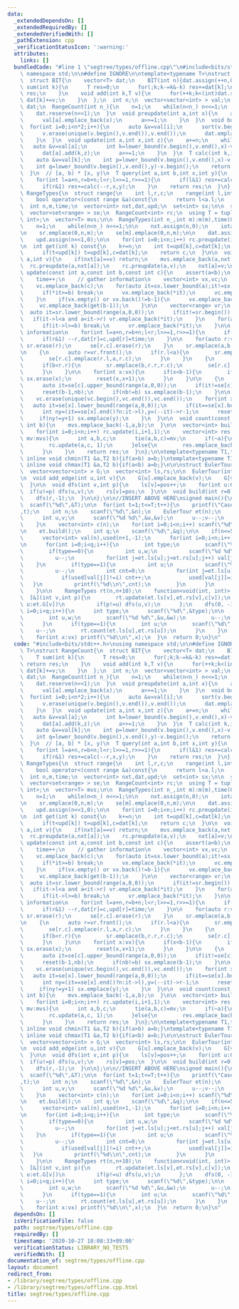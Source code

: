 ```yaml
---
data:
  _extendedDependsOn: []
  _extendedRequiredBy: []
  _extendedVerifiedWith: []
  _pathExtension: cpp
  _verificationStatusIcon: ':warning:'
  attributes:
    links: []
  bundledCode: "#line 1 \"segtree/types/offline.cpp\"\n#include<bits/stdc++.h>\nusing\
    \ namespace std;\n\n#define IGNORE\n\ntemplate<typename T>\nstruct RangeCount{\n\
    \  struct BIT{\n    vector<T> dat;\n    BIT(int n){dat.assign(++n,0);}\n    T\
    \ sum(int k){\n      T res=0;\n      for(;k;k-=k&-k) res+=dat[k];\n      return\
    \ res;\n    }\n    void add(int k,T v){\n      for(++k;k<(int)dat.size();k+=k&-k)\
    \ dat[k]+=v;\n    }\n  };\n  int n;\n  vector<vector<int> > val;\n  vector<BIT>\
    \ dat;\n  RangeCount(int n_){\n    n=1;\n    while(n<n_) n<<=1;\n    val.assign(n<<1,vector<int>());\n\
    \    dat.reserve(n<<1);\n  }\n  void preupdate(int a,int x){\n    a+=n;\n    while(a){\n\
    \      val[a].emplace_back(x);\n      a>>=1;\n    }\n  }\n  void build(){\n  \
    \  for(int i=0;i<n*2;i++){\n      auto &v=val[i];\n      sort(v.begin(),v.end());\n\
    \      v.erase(unique(v.begin(),v.end()),v.end());\n      dat.emplace_back(v.size());\n\
    \    }\n  }\n  void update(int a,int x,int z){\n    a+=n;\n    while(a){\n   \
    \   auto &v=val[a];\n      int k=lower_bound(v.begin(),v.end(),x)-v.begin();\n\
    \      dat[a].add(k,z);\n      a>>=1;\n    }\n  }\n  T calc(int k,int x,int y){\n\
    \    auto &v=val[k];\n    int p=lower_bound(v.begin(),v.end(),x)-v.begin();\n\
    \    int q=lower_bound(v.begin(),v.end(),y)-v.begin();\n    return dat[k].sum(q)-dat[k].sum(p);\n\
    \  }\n  // [a, b) * [x, y)\n  T query(int a,int b,int x,int y){\n    T res=0;\n\
    \    for(int l=a+n,r=b+n;l<r;l>>=1,r>>=1){\n      if(l&1) res+=calc(l++,x,y);\n\
    \      if(r&1) res+=calc(--r,x,y);\n    }\n    return res;\n  }\n};\n\nstruct\
    \ RangeTypes{\n  struct range{\n    int l,r,c;\n    range(int l,int r,int c):l(l),r(r),c(c){}\n\
    \    bool operator<(const range &a)const{\n      return l<a.l;\n    }\n  };\n\n\
    \  int n,m,time;\n  vector<int> nxt,dat,upd;\n  set<int> sx;\n\n  set<range> sr;\n\
    \  vector<set<range> > se;\n  RangeCount<int> rc;\n  using T = tuple<int, int,\
    \ int>;\n  vector<T> mvs;\n\n  RangeTypes(int n_,int m):m(m),time(0),se(m+1),rc(n_){\n\
    \    n=1;\n    while(n<n_) n<<=1;\n\n    nxt.assign(n,0);\n    iota(nxt.begin(),nxt.end(),1);\n\
    \n    sr.emplace(0,n,m);\n    se[m].emplace(0,n,m);\n\n    dat.assign(n<<1,0);\n\
    \    upd.assign(n<<1,0);\n\n    for(int i=0;i<n;i++) rc.preupdate(i,i+1);\n  }\n\
    \n  int get(int k) const{\n    k+=n;\n    int t=upd[k],c=dat[k];\n    while(k>>=1)\n\
    \      if(t<upd[k]) t=upd[k],c=dat[k];\n    return c;\n  }\n\n  void reset(int\
    \ a,int v){\n    if(nxt[a]==v) return;\n    mvs.emplace_back(a,nxt[a],v);\n  \
    \  rc.preupdate(a,nxt[a]);\n    rc.preupdate(a,v);\n    nxt[a]=v;\n  }\n\n  void\
    \ update(const int a,const int b,const int c){\n    assert(a<b);\n    assert(c<m);\n\
    \    time++;\n    // gather information\n    vector<int> vx,vc;\n    if(a) vc.emplace_back(get(a-1));\n\
    \    vc.emplace_back(c);\n    for(auto it=sx.lower_bound(a);it!=sx.end();++it){\n\
    \      if(*it>=b) break;\n      vx.emplace_back(*it);\n      vc.emplace_back(get(*it));\n\
    \    }\n    if(vx.empty() or vx.back()!=b-1){\n      vx.emplace_back(b-1);\n \
    \     vc.emplace_back(get(b-1));\n    }\n\n    vector<range> vr;\n    {\n    \
    \  auto it=sr.lower_bound(range(a,0,0));\n      if(it!=sr.begin()) --it;\n   \
    \   if(it->l<a and a<it->r) vr.emplace_back(*it);\n    }\n    for(auto it=sr.lower_bound(range(a,0,0));it!=sr.end();++it){\n\
    \      if(it->l>=b) break;\n      vr.emplace_back(*it);\n    }\n\n    // update\
    \ information\n    for(int l=a+n,r=b+n;l<r;l>>=1,r>>=1){\n      if(l&1) dat[l]=c,upd[l]=time,l++;\n\
    \      if(r&1) --r,dat[r]=c,upd[r]=time;\n    }\n\n    for(auto r:vr){\n     \
    \ sr.erase(r);\n      se[r.c].erase(r);\n    }\n    sr.emplace(a,b,c);\n    se[c].emplace(a,b,c);\n\
    \n    {\n      auto r=vr.front();\n      if(r.l<a){\n        sr.emplace(r.l,a,r.c);\n\
    \        se[r.c].emplace(r.l,a,r.c);\n      }\n    }\n    {\n      auto r=vr.back();\n\
    \      if(b<r.r){\n        sr.emplace(b,r.r,r.c);\n        se[r.c].emplace(b,r.r,r.c);\n\
    \      }\n    }\n\n    for(int x:vx){\n      if(x<b-1){\n        if(sx.count(x))\
    \ sx.erase(x);\n        reset(x,x+1);\n      }\n    }\n\n    {\n      int nb=n;\n\
    \      auto it=se[c].upper_bound(range(a,0,0));\n      if(it!=se[c].end()) nb=it->l;\n\
    \      reset(b-1,nb);\n      if(nb!=b) sx.emplace(b-1);\n    }\n\n    sort(vc.begin(),vc.end());\n\
    \    vc.erase(unique(vc.begin(),vc.end()),vc.end());\n    for(int x:vc){\n   \
    \   auto it=se[x].lower_bound(range(a,0,0));\n      if(it==se[x].begin()) continue;\n\
    \      int ny=(it==se[x].end()?n:it->l),y=(--it)->r-1;\n      reset(y,ny);\n \
    \     if(ny!=y+1) sx.emplace(y);\n    }\n  }\n\n  void count(const int a,const\
    \ int b){\n    mvs.emplace_back(-1,a,b);\n  }\n\n  vector<int> build(){\n    rc.build();\n\
    \    for(int i=0;i<n;i++) rc.update(i,i+1,1);\n    vector<int> res;\n    for(auto\
    \ mv:mvs){\n      int a,b,c;\n      tie(a,b,c)=mv;\n      if(~a){\n        rc.update(a,b,-1);\n\
    \        rc.update(a,c, 1);\n      }else{\n        res.emplace_back(rc.query(b,c,c,n<<1));\n\
    \      }\n    }\n    return res;\n  }\n};\n\ntemplate<typename T1,typename T2>\
    \ inline void chmin(T1 &a,T2 b){if(a>b) a=b;}\ntemplate<typename T1,typename T2>\
    \ inline void chmax(T1 &a,T2 b){if(a<b) a=b;}\n\n\nstruct EulerTour{\n  int n,pos;\n\
    \  vector<vector<int> > G;\n  vector<int> ls,rs;\n\n  EulerTour(int n):n(n),G(n),ls(n),rs(n){}\n\
    \n  void add_edge(int u,int v){\n    G[u].emplace_back(v);\n    G[v].emplace_back(u);\n\
    \  }\n\n  void dfs(int v,int p){\n    ls[v]=pos++;\n    for(int u:G[v])\n    \
    \  if(u!=p) dfs(u,v);\n    rs[v]=pos;\n  }\n\n  void build(int r=0){\n    pos=0;\n\
    \    dfs(r,-1);\n  }\n\n};\n\n//INSERT ABOVE HERE\nsigned main(){\n  int T;\n\
    \  scanf(\"%d\",&T);\n\n  for(int t=1;t<=T;t++){\n    printf(\"Case #%d:\\n\"\
    ,t);\n    int n;\n    scanf(\"%d\",&n);\n    EulerTour et(n);\n    for(int i=1;i<n;i++){\n\
    \      int u,v;\n      scanf(\"%d %d\",&u,&v);\n      u--;v--;\n      et.add_edge(u,v);\n\
    \    }\n    vector<int> c(n);\n    for(int i=0;i<n;i++) scanf(\"%d\",&c[i]);\n\
    \n    et.build();\n    int q;\n    scanf(\"%d\",&q);\n\n    if(n<=50000 or q<=50000){\n\
    \      vector<int> val(n),used(n+1,-1);\n      for(int i=0;i<n;i++) val[et.ls[i]]=c[i];\n\
    \n      for(int i=0;i<q;i++){\n        int type;\n        scanf(\"%d\",&type);\n\
    \        if(type==0){\n          int u,w;\n          scanf(\"%d %d\",&u,&w);\n\
    \          u--;\n          for(int j=et.ls[u];j<et.rs[u];j++) val[j]=w;\n    \
    \    }\n        if(type==1){\n          int u;\n          scanf(\"%d\",&u);\n\
    \          u--;\n          int cnt=0;\n          for(int j=et.ls[u];j<et.rs[u];j++){\n\
    \            if(used[val[j]]!=i) cnt++;\n            used[val[j]]=i;\n       \
    \   }\n          printf(\"%d\\n\",cnt);\n        }\n      }\n      continue;\n\
    \    }\n\n    RangeTypes rt(n,n+10);\n    function<void(int, int)> dfs=\n    \
    \  [&](int v,int p){\n        rt.update(et.ls[v],et.rs[v],c[v]);\n        for(int\
    \ u:et.G[v])\n          if(p!=u) dfs(u,v);\n      };\n    dfs(0, -1);\n\n    for(int\
    \ i=0;i<q;i++){\n      int type;\n      scanf(\"%d\",&type);\n\n      if(type==0){\n\
    \        int u,w;\n        scanf(\"%d %d\",&u,&w);\n        u--;\n        rt.update(et.ls[u],et.rs[u],w);\n\
    \      }\n      if(type==1){\n        int u;\n        scanf(\"%d\",&u);\n    \
    \    u--;\n        rt.count(et.ls[u],et.rs[u]);\n      }\n    }\n    auto vx=rt.build();\n\
    \    for(int x:vx) printf(\"%d\\n\",x);\n  }\n  return 0;\n}\n"
  code: "#include<bits/stdc++.h>\nusing namespace std;\n\n#define IGNORE\n\ntemplate<typename\
    \ T>\nstruct RangeCount{\n  struct BIT{\n    vector<T> dat;\n    BIT(int n){dat.assign(++n,0);}\n\
    \    T sum(int k){\n      T res=0;\n      for(;k;k-=k&-k) res+=dat[k];\n     \
    \ return res;\n    }\n    void add(int k,T v){\n      for(++k;k<(int)dat.size();k+=k&-k)\
    \ dat[k]+=v;\n    }\n  };\n  int n;\n  vector<vector<int> > val;\n  vector<BIT>\
    \ dat;\n  RangeCount(int n_){\n    n=1;\n    while(n<n_) n<<=1;\n    val.assign(n<<1,vector<int>());\n\
    \    dat.reserve(n<<1);\n  }\n  void preupdate(int a,int x){\n    a+=n;\n    while(a){\n\
    \      val[a].emplace_back(x);\n      a>>=1;\n    }\n  }\n  void build(){\n  \
    \  for(int i=0;i<n*2;i++){\n      auto &v=val[i];\n      sort(v.begin(),v.end());\n\
    \      v.erase(unique(v.begin(),v.end()),v.end());\n      dat.emplace_back(v.size());\n\
    \    }\n  }\n  void update(int a,int x,int z){\n    a+=n;\n    while(a){\n   \
    \   auto &v=val[a];\n      int k=lower_bound(v.begin(),v.end(),x)-v.begin();\n\
    \      dat[a].add(k,z);\n      a>>=1;\n    }\n  }\n  T calc(int k,int x,int y){\n\
    \    auto &v=val[k];\n    int p=lower_bound(v.begin(),v.end(),x)-v.begin();\n\
    \    int q=lower_bound(v.begin(),v.end(),y)-v.begin();\n    return dat[k].sum(q)-dat[k].sum(p);\n\
    \  }\n  // [a, b) * [x, y)\n  T query(int a,int b,int x,int y){\n    T res=0;\n\
    \    for(int l=a+n,r=b+n;l<r;l>>=1,r>>=1){\n      if(l&1) res+=calc(l++,x,y);\n\
    \      if(r&1) res+=calc(--r,x,y);\n    }\n    return res;\n  }\n};\n\nstruct\
    \ RangeTypes{\n  struct range{\n    int l,r,c;\n    range(int l,int r,int c):l(l),r(r),c(c){}\n\
    \    bool operator<(const range &a)const{\n      return l<a.l;\n    }\n  };\n\n\
    \  int n,m,time;\n  vector<int> nxt,dat,upd;\n  set<int> sx;\n\n  set<range> sr;\n\
    \  vector<set<range> > se;\n  RangeCount<int> rc;\n  using T = tuple<int, int,\
    \ int>;\n  vector<T> mvs;\n\n  RangeTypes(int n_,int m):m(m),time(0),se(m+1),rc(n_){\n\
    \    n=1;\n    while(n<n_) n<<=1;\n\n    nxt.assign(n,0);\n    iota(nxt.begin(),nxt.end(),1);\n\
    \n    sr.emplace(0,n,m);\n    se[m].emplace(0,n,m);\n\n    dat.assign(n<<1,0);\n\
    \    upd.assign(n<<1,0);\n\n    for(int i=0;i<n;i++) rc.preupdate(i,i+1);\n  }\n\
    \n  int get(int k) const{\n    k+=n;\n    int t=upd[k],c=dat[k];\n    while(k>>=1)\n\
    \      if(t<upd[k]) t=upd[k],c=dat[k];\n    return c;\n  }\n\n  void reset(int\
    \ a,int v){\n    if(nxt[a]==v) return;\n    mvs.emplace_back(a,nxt[a],v);\n  \
    \  rc.preupdate(a,nxt[a]);\n    rc.preupdate(a,v);\n    nxt[a]=v;\n  }\n\n  void\
    \ update(const int a,const int b,const int c){\n    assert(a<b);\n    assert(c<m);\n\
    \    time++;\n    // gather information\n    vector<int> vx,vc;\n    if(a) vc.emplace_back(get(a-1));\n\
    \    vc.emplace_back(c);\n    for(auto it=sx.lower_bound(a);it!=sx.end();++it){\n\
    \      if(*it>=b) break;\n      vx.emplace_back(*it);\n      vc.emplace_back(get(*it));\n\
    \    }\n    if(vx.empty() or vx.back()!=b-1){\n      vx.emplace_back(b-1);\n \
    \     vc.emplace_back(get(b-1));\n    }\n\n    vector<range> vr;\n    {\n    \
    \  auto it=sr.lower_bound(range(a,0,0));\n      if(it!=sr.begin()) --it;\n   \
    \   if(it->l<a and a<it->r) vr.emplace_back(*it);\n    }\n    for(auto it=sr.lower_bound(range(a,0,0));it!=sr.end();++it){\n\
    \      if(it->l>=b) break;\n      vr.emplace_back(*it);\n    }\n\n    // update\
    \ information\n    for(int l=a+n,r=b+n;l<r;l>>=1,r>>=1){\n      if(l&1) dat[l]=c,upd[l]=time,l++;\n\
    \      if(r&1) --r,dat[r]=c,upd[r]=time;\n    }\n\n    for(auto r:vr){\n     \
    \ sr.erase(r);\n      se[r.c].erase(r);\n    }\n    sr.emplace(a,b,c);\n    se[c].emplace(a,b,c);\n\
    \n    {\n      auto r=vr.front();\n      if(r.l<a){\n        sr.emplace(r.l,a,r.c);\n\
    \        se[r.c].emplace(r.l,a,r.c);\n      }\n    }\n    {\n      auto r=vr.back();\n\
    \      if(b<r.r){\n        sr.emplace(b,r.r,r.c);\n        se[r.c].emplace(b,r.r,r.c);\n\
    \      }\n    }\n\n    for(int x:vx){\n      if(x<b-1){\n        if(sx.count(x))\
    \ sx.erase(x);\n        reset(x,x+1);\n      }\n    }\n\n    {\n      int nb=n;\n\
    \      auto it=se[c].upper_bound(range(a,0,0));\n      if(it!=se[c].end()) nb=it->l;\n\
    \      reset(b-1,nb);\n      if(nb!=b) sx.emplace(b-1);\n    }\n\n    sort(vc.begin(),vc.end());\n\
    \    vc.erase(unique(vc.begin(),vc.end()),vc.end());\n    for(int x:vc){\n   \
    \   auto it=se[x].lower_bound(range(a,0,0));\n      if(it==se[x].begin()) continue;\n\
    \      int ny=(it==se[x].end()?n:it->l),y=(--it)->r-1;\n      reset(y,ny);\n \
    \     if(ny!=y+1) sx.emplace(y);\n    }\n  }\n\n  void count(const int a,const\
    \ int b){\n    mvs.emplace_back(-1,a,b);\n  }\n\n  vector<int> build(){\n    rc.build();\n\
    \    for(int i=0;i<n;i++) rc.update(i,i+1,1);\n    vector<int> res;\n    for(auto\
    \ mv:mvs){\n      int a,b,c;\n      tie(a,b,c)=mv;\n      if(~a){\n        rc.update(a,b,-1);\n\
    \        rc.update(a,c, 1);\n      }else{\n        res.emplace_back(rc.query(b,c,c,n<<1));\n\
    \      }\n    }\n    return res;\n  }\n};\n\ntemplate<typename T1,typename T2>\
    \ inline void chmin(T1 &a,T2 b){if(a>b) a=b;}\ntemplate<typename T1,typename T2>\
    \ inline void chmax(T1 &a,T2 b){if(a<b) a=b;}\n\n\nstruct EulerTour{\n  int n,pos;\n\
    \  vector<vector<int> > G;\n  vector<int> ls,rs;\n\n  EulerTour(int n):n(n),G(n),ls(n),rs(n){}\n\
    \n  void add_edge(int u,int v){\n    G[u].emplace_back(v);\n    G[v].emplace_back(u);\n\
    \  }\n\n  void dfs(int v,int p){\n    ls[v]=pos++;\n    for(int u:G[v])\n    \
    \  if(u!=p) dfs(u,v);\n    rs[v]=pos;\n  }\n\n  void build(int r=0){\n    pos=0;\n\
    \    dfs(r,-1);\n  }\n\n};\n\n//INSERT ABOVE HERE\nsigned main(){\n  int T;\n\
    \  scanf(\"%d\",&T);\n\n  for(int t=1;t<=T;t++){\n    printf(\"Case #%d:\\n\"\
    ,t);\n    int n;\n    scanf(\"%d\",&n);\n    EulerTour et(n);\n    for(int i=1;i<n;i++){\n\
    \      int u,v;\n      scanf(\"%d %d\",&u,&v);\n      u--;v--;\n      et.add_edge(u,v);\n\
    \    }\n    vector<int> c(n);\n    for(int i=0;i<n;i++) scanf(\"%d\",&c[i]);\n\
    \n    et.build();\n    int q;\n    scanf(\"%d\",&q);\n\n    if(n<=50000 or q<=50000){\n\
    \      vector<int> val(n),used(n+1,-1);\n      for(int i=0;i<n;i++) val[et.ls[i]]=c[i];\n\
    \n      for(int i=0;i<q;i++){\n        int type;\n        scanf(\"%d\",&type);\n\
    \        if(type==0){\n          int u,w;\n          scanf(\"%d %d\",&u,&w);\n\
    \          u--;\n          for(int j=et.ls[u];j<et.rs[u];j++) val[j]=w;\n    \
    \    }\n        if(type==1){\n          int u;\n          scanf(\"%d\",&u);\n\
    \          u--;\n          int cnt=0;\n          for(int j=et.ls[u];j<et.rs[u];j++){\n\
    \            if(used[val[j]]!=i) cnt++;\n            used[val[j]]=i;\n       \
    \   }\n          printf(\"%d\\n\",cnt);\n        }\n      }\n      continue;\n\
    \    }\n\n    RangeTypes rt(n,n+10);\n    function<void(int, int)> dfs=\n    \
    \  [&](int v,int p){\n        rt.update(et.ls[v],et.rs[v],c[v]);\n        for(int\
    \ u:et.G[v])\n          if(p!=u) dfs(u,v);\n      };\n    dfs(0, -1);\n\n    for(int\
    \ i=0;i<q;i++){\n      int type;\n      scanf(\"%d\",&type);\n\n      if(type==0){\n\
    \        int u,w;\n        scanf(\"%d %d\",&u,&w);\n        u--;\n        rt.update(et.ls[u],et.rs[u],w);\n\
    \      }\n      if(type==1){\n        int u;\n        scanf(\"%d\",&u);\n    \
    \    u--;\n        rt.count(et.ls[u],et.rs[u]);\n      }\n    }\n    auto vx=rt.build();\n\
    \    for(int x:vx) printf(\"%d\\n\",x);\n  }\n  return 0;\n}\n"
  dependsOn: []
  isVerificationFile: false
  path: segtree/types/offline.cpp
  requiredBy: []
  timestamp: '2020-10-27 18:08:33+09:00'
  verificationStatus: LIBRARY_NO_TESTS
  verifiedWith: []
documentation_of: segtree/types/offline.cpp
layout: document
redirect_from:
- /library/segtree/types/offline.cpp
- /library/segtree/types/offline.cpp.html
title: segtree/types/offline.cpp
---
```

